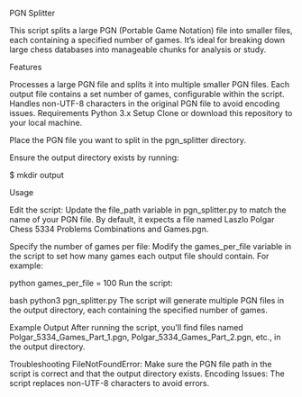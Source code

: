PGN Splitter

This script splits a large PGN (Portable Game Notation) file into smaller files, each containing a specified number of games. It’s ideal for breaking down large chess databases into manageable chunks for analysis or study.

Features

Processes a large PGN file and splits it into multiple smaller PGN files.
Each output file contains a set number of games, configurable within the script.
Handles non-UTF-8 characters in the original PGN file to avoid encoding issues.
Requirements
Python 3.x
Setup
Clone or download this repository to your local machine.

Place the PGN file you want to split in the pgn_splitter directory.

Ensure the output directory exists by running:

$ mkdir output

Usage

Edit the script: Update the file_path variable in pgn_splitter.py to match the name of your PGN file. By default, it expects a file named Laszlo Polgar Chess 5334 Problems Combinations and Games.pgn.

Specify the number of games per file: Modify the games_per_file variable in the script to set how many games each output file should contain. For example:

python
games_per_file = 100
Run the script:

bash
python3 pgn_splitter.py
The script will generate multiple PGN files in the output directory, each containing the specified number of games.

Example Output
After running the script, you’ll find files named Polgar_5334_Games_Part_1.pgn, Polgar_5334_Games_Part_2.pgn, etc., in the output directory.

Troubleshooting
FileNotFoundError: Make sure the PGN file path in the script is correct and that the output directory exists.
Encoding Issues: The script replaces non-UTF-8 characters to avoid errors.

